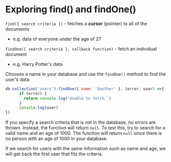 # Exploring find\(\) and findOne\(\)

`find({ search criteria })` - fetches a **cursor** \(pointer\) to all of the documents

* e.g. data of everyone under the age of 27

`findOne({ search criteria }, callback function)` - fetch an individual document

* e.g. Harry Potter's data

Chooses a name in your database and use the `findOne()` method to find the user's data:

```javascript
db.collection('users').findOne({ name: 'Gunther' }, (error, user) =>{
      if (error) {
        return console.log('Unable to fetch.')
      }
      console.log(user)
})
```

If you specify a search criteria that is not in the database, no errors are thrown. Instead, the function will return `null`. To test this, try to search for a valid name and an age of 1000. The function will return `null` since there is no person with an age of 1000 in your database.

If we search for users with the same information such as name and age, we will get back the first user that fits the criteria.

